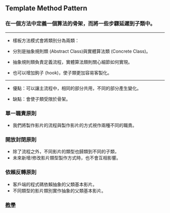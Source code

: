 ## Template Method Pattern
### 在一個方法中定義一個算法的骨架，而將一些步驟延遲到子類中。

---

- 樣板方法模式會將類別分為兩類：
- 分別是抽象規則類 (Abstract Class)與實體算法類 (Concrete Class)。

- 抽象規則類負責定義流程，實體算法類則關心細節如何實現。
- 也可以增加鉤子 (hook)，使子類更加容易客製化。

---

- 優點：可以讓主流程中，相同的部分共用，不同的部分產生變化。

- 缺點：會使子類受限於骨架。


### 單一職責原則
- 我們將製作影片的流程與製作影片的方式視作兩種不同的職責。

### 開放封閉原則
- 除了流程之外，不同影片的類型也歸類到不同的子類，
- 未來新增/修改影片類型製作方式時，也不會互相影響。

### 依賴反轉原則
- 客戶端的程式碼依賴抽象的父類基本影片。
- 不同類型的影片類別實作抽象的父類基本影片。

### [教學](https://ithelp.ithome.com.tw/articles/10247453)